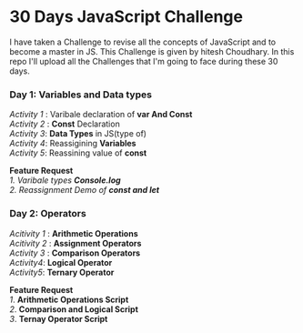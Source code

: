 # 30 Days JavaScript Challenge 

I have taken a Challenge to revise all the concepts of JavaScript and to become a master in JS. This Challenge is given by hitesh Choudhary. In this repo I'll upload all the Challenges that I'm going to face during these 30 days.


### Day 1: Variables and Data types
_Activity 1_ : Varibale declaration of **var And Const** <br>
_Activity 2_ : **Const** Declaration <br>
_Activity 3_: **Data Types** in JS(type of) <br>
_Activity 4_: Reassigining **Variables**  <br>
_Activity 5_:  Reassining value of **const** <br>

**Feature Request** <br>
_1. Varibale types **Console.log**_  <br>
_2. Reassignment Demo of **const and let**_

### Day 2: Operators
_Acitivity 1_ : **Arithmetic Operations** <br>
_Acitivity 2_ : **Assignment Operators** <br>
_Activity 3_ : **Comparison Operators** <br>
_Activity4_: **Logical Operator** <br>
_Activity5_: **Ternary Operator** <br>

**Feature Request** <br>
_1_. **Arithmetic Operations Script** <br>
_2_. **Comparison and Logical Script** <br>
_3_. **Ternay Operator Script** <br>







